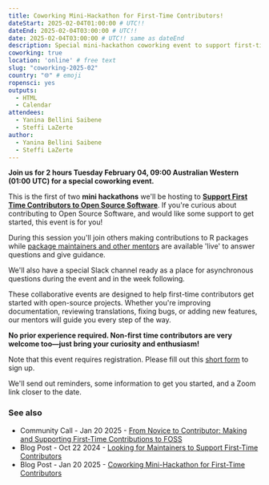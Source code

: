 ```yaml
---
title: Coworking Mini-Hackathon for First-Time Contributors!
dateStart: 2025-02-04T01:00:00 # UTC!!
dateEnd: 2025-02-04T03:00:00 # UTC!!
date: 2025-02-04T03:00:00 # UTC!! same as dateEnd
description: Special mini-hackathon coworking event to support first-time contributors!
coworking: true
location: 'online' # free text
slug: "coworking-2025-02"
country: "🌐" # emoji
ropensci: yes
outputs:
  - HTML
  - Calendar
attendees:
  - Yanina Bellini Saibene
  - Steffi LaZerte
author:
  - Yanina Bellini Saibene
  - Steffi LaZerte
---
```


<!--
```{r}
d <- lubridate::ymd_hms('2025-02-04 09:00:00', tz = 'Australia/Perth')
lubridate::with_tz(d, 'UTC')
lubridate::with_tz(d, 'America/Winnipeg')
```
-->

**Join us for 2 hours Tuesday February 04, 09:00 Australian Western (01:00 UTC) for 
a special coworking event.**

This is the first of two **mini hackathons** we'll be hosting to **[Support First Time
Contributors to Open Source Software](/blog/2025/01/21/coworking-hackathons/#mini-hackthons)**. 
If you're curious about contributing to Open Source Software, and would like 
some support to get started, this event is for you!

During this session you'll join others making contributions to R packages 
while [package maintainers and other mentors](/blog/2024/10/22/first-time-contributions/) 
are available 'live' to answer questions and give guidance. 

We'll also have a special Slack channel ready as a place for asynchronous questions 
during the event and in the week following.

These collaborative events are designed to help first-time contributors get started with open-source projects.
Whether you're improving documentation, reviewing translations, fixing bugs, or adding new features, our mentors will guide you every step of the way. 

**No prior experience required. Non-first time contributors are very welcome too—just bring your curiosity and enthusiasm!**

Note that this event requires registration.
Please fill out this [short form](https://airtable.com/appRpJelSoXWcYCG1/pagXLEueuI2o3GuBQ/form) to sign up.

We'll send out reminders, some information to get you started, and a Zoom link closer to the date. 

### See also
- Community Call - Jan 20 2025 - [From Novice to Contributor: Making and Supporting First-Time Contributions to FOSS](/commcalls/first-time-contributor/)
- Blog Post - Oct 22 2024 - [Looking for Maintainers to Support First-Time Contributors](/blog/2024/10/22/first-time-contributions/)
- Blog Post - Jan 20 2025 - [Coworking Mini-Hackathon for First-Time Contributors](/blog/2025/01/21/coworking-hackathons/#mini-hackthons)
